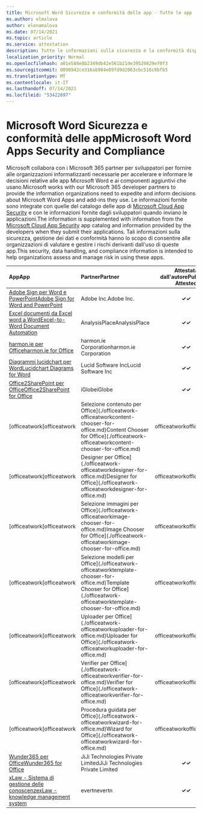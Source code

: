 ```yaml
---
title: Microsoft Word Sicurezza e conformità delle app - Tutte le app
ms.author: elmalova
author: elenamalova
ms.date: 07/14/2021
ms.topic: article
ms.service: attestation
description: Tutte le informazioni sulla sicurezza e la conformità disponibili per tutte Microsoft Word app.
localization_priority: Normal
ms.openlocfilehash: a01e588e8b2349db42e561b21de39529829ef0f3
ms.sourcegitcommit: 0098942ce316ab984e09fd9d2063cbc516c8bfb5
ms.translationtype: MT
ms.contentlocale: it-IT
ms.lasthandoff: 07/14/2021
ms.locfileid: "53422697"
---
```

# <a name="microsoft-word-apps-security-and-compliance"></a><span data-ttu-id="c88b2-103">Microsoft Word Sicurezza e conformità delle app</span><span class="sxs-lookup"><span data-stu-id="c88b2-103">Microsoft Word Apps Security and Compliance</span></span>

<span data-ttu-id="c88b2-104">Microsoft collabora con i Microsoft 365 partner per sviluppatori per fornire alle organizzazioni informatizzanti necessarie per accelerare e informare le decisioni relative alle app Microsoft Word e ai componenti aggiuntivi che usano.</span><span class="sxs-lookup"><span data-stu-id="c88b2-104">Microsoft works with our Microsoft 365 developer partners to provide the information organizations need to expedite and inform decisions about Microsoft Word Apps and add-ins they use.</span></span> <span data-ttu-id="c88b2-105">Le informazioni fornite sono integrate con quelle del catalogo delle app di [Microsoft Cloud App Security](https://www.microsoft.com/en-us/enterprise-mobility-security/cloud-app-security) e con le informazioni fornite dagli sviluppatori quando inviano le applicazioni.</span><span class="sxs-lookup"><span data-stu-id="c88b2-105">The information is supplemented with information from the [Microsoft Cloud App Security](https://www.microsoft.com/en-us/enterprise-mobility-security/cloud-app-security) app catalog and information provided by the developers when they submit their applications.</span></span> <span data-ttu-id="c88b2-106">Tali informazioni sulla sicurezza, gestione dei dati e conformità hanno lo scopo di consentire alle organizzazioni di valutare e gestire i rischi derivanti dall'uso di queste app.</span><span class="sxs-lookup"><span data-stu-id="c88b2-106">This security, data handling, and compliance information is intended to help organizations assess and manage risk in using these apps.</span></span>

| <span data-ttu-id="c88b2-107">**App**</span><span class="sxs-lookup"><span data-stu-id="c88b2-107">**App**</span></span> | <span data-ttu-id="c88b2-108">**Partner**</span><span class="sxs-lookup"><span data-stu-id="c88b2-108">**Partner**</span></span> | <span data-ttu-id="c88b2-109">**Attestata dall'autore**</span><span class="sxs-lookup"><span data-stu-id="c88b2-109">**Publisher Attested**</span></span> | <span data-ttu-id="c88b2-110">**Certificata**</span><span class="sxs-lookup"><span data-stu-id="c88b2-110">**Certified**</span></span> |
|:--------|:------------|:----------------------:|:-------------:|
| [<span data-ttu-id="c88b2-111">Adobe Sign per Word e PowerPoint</span><span class="sxs-lookup"><span data-stu-id="c88b2-111">Adobe Sign for Word and PowerPoint</span></span>](./adobe-inc-sign-for-word-and-powerpoint.md) | <span data-ttu-id="c88b2-112">Adobe Inc.</span><span class="sxs-lookup"><span data-stu-id="c88b2-112">Adobe Inc.</span></span> | <span data-ttu-id="c88b2-113">**✓**</span><span class="sxs-lookup"><span data-stu-id="c88b2-113">**✓**</span></span> | <img alt="Certified application badge" src="../media/certified-badge.png" height="25" width="25" /> |
| [<span data-ttu-id="c88b2-114">Excel documenti da Excel word a Word</span><span class="sxs-lookup"><span data-stu-id="c88b2-114">Excel-to-Word Document Automation</span></span>](./analysisplace-excel-to-word-document-automation.md) | <span data-ttu-id="c88b2-115">AnalysisPlace</span><span class="sxs-lookup"><span data-stu-id="c88b2-115">AnalysisPlace</span></span> | <span data-ttu-id="c88b2-116">**✓**</span><span class="sxs-lookup"><span data-stu-id="c88b2-116">**✓**</span></span> |  |
| [<span data-ttu-id="c88b2-117">harmon.ie per Office</span><span class="sxs-lookup"><span data-stu-id="c88b2-117">harmon.ie for Office</span></span>](./harmonie-corporation-for-office.md) | <span data-ttu-id="c88b2-118">harmon.ie Corporation</span><span class="sxs-lookup"><span data-stu-id="c88b2-118">harmon.ie Corporation</span></span> | <span data-ttu-id="c88b2-119">**✓**</span><span class="sxs-lookup"><span data-stu-id="c88b2-119">**✓**</span></span> |  |
| [<span data-ttu-id="c88b2-120">Diagrammi lucidchart per Word</span><span class="sxs-lookup"><span data-stu-id="c88b2-120">Lucidchart Diagrams for Word</span></span>](./lucid-software-inc-lucidchart-diagrams-for-word.md) | <span data-ttu-id="c88b2-121">Lucid Software Inc</span><span class="sxs-lookup"><span data-stu-id="c88b2-121">Lucid Software Inc</span></span> | <span data-ttu-id="c88b2-122">**✓**</span><span class="sxs-lookup"><span data-stu-id="c88b2-122">**✓**</span></span> |  |
| [<span data-ttu-id="c88b2-123">Office2SharePoint per Office</span><span class="sxs-lookup"><span data-stu-id="c88b2-123">Office2SharePoint for Office</span></span>](./iglobe-office2sharepoint-for-office.md) | <span data-ttu-id="c88b2-124">iGlobe</span><span class="sxs-lookup"><span data-stu-id="c88b2-124">iGlobe</span></span> | <span data-ttu-id="c88b2-125">**✓**</span><span class="sxs-lookup"><span data-stu-id="c88b2-125">**✓**</span></span> | <img alt="Certified application badge" src="../media/certified-badge.png" height="25" width="25" /> |
| <span data-ttu-id="c88b2-126">[officeatwork</span><span class="sxs-lookup"><span data-stu-id="c88b2-126">[officeatwork</span></span> | <span data-ttu-id="c88b2-127">Selezione contenuto per Office](./officeatwork-officeatworkcontent-chooser-for-office.md)</span><span class="sxs-lookup"><span data-stu-id="c88b2-127">Content Chooser for Office](./officeatwork-officeatworkcontent-chooser-for-office.md)</span></span> | <span data-ttu-id="c88b2-128">officeatwork</span><span class="sxs-lookup"><span data-stu-id="c88b2-128">officeatwork</span></span> | <span data-ttu-id="c88b2-129">**✓**</span><span class="sxs-lookup"><span data-stu-id="c88b2-129">**✓**</span></span> | <img alt="Certified application badge" src="../media/certified-badge.png" height="25" width="25" /> |
| <span data-ttu-id="c88b2-130">[officeatwork</span><span class="sxs-lookup"><span data-stu-id="c88b2-130">[officeatwork</span></span> | <span data-ttu-id="c88b2-131">Designer per Office](./officeatwork-officeatworkdesigner-for-office.md)</span><span class="sxs-lookup"><span data-stu-id="c88b2-131">Designer for Office](./officeatwork-officeatworkdesigner-for-office.md)</span></span> | <span data-ttu-id="c88b2-132">officeatwork</span><span class="sxs-lookup"><span data-stu-id="c88b2-132">officeatwork</span></span> | <span data-ttu-id="c88b2-133">**✓**</span><span class="sxs-lookup"><span data-stu-id="c88b2-133">**✓**</span></span> | <img alt="Certified application badge" src="../media/certified-badge.png" height="25" width="25" /> |
| <span data-ttu-id="c88b2-134">[officeatwork</span><span class="sxs-lookup"><span data-stu-id="c88b2-134">[officeatwork</span></span> | <span data-ttu-id="c88b2-135">Selezione immagini per Office](./officeatwork-officeatworkimage-chooser-for-office.md)</span><span class="sxs-lookup"><span data-stu-id="c88b2-135">Image Chooser for Office](./officeatwork-officeatworkimage-chooser-for-office.md)</span></span> | <span data-ttu-id="c88b2-136">officeatwork</span><span class="sxs-lookup"><span data-stu-id="c88b2-136">officeatwork</span></span> | <span data-ttu-id="c88b2-137">**✓**</span><span class="sxs-lookup"><span data-stu-id="c88b2-137">**✓**</span></span> |  |
| <span data-ttu-id="c88b2-138">[officeatwork</span><span class="sxs-lookup"><span data-stu-id="c88b2-138">[officeatwork</span></span> | <span data-ttu-id="c88b2-139">Selezione modelli per Office](./officeatwork-officeatworktemplate-chooser-for-office.md)</span><span class="sxs-lookup"><span data-stu-id="c88b2-139">Template Chooser for Office](./officeatwork-officeatworktemplate-chooser-for-office.md)</span></span> | <span data-ttu-id="c88b2-140">officeatwork</span><span class="sxs-lookup"><span data-stu-id="c88b2-140">officeatwork</span></span> | <span data-ttu-id="c88b2-141">**✓**</span><span class="sxs-lookup"><span data-stu-id="c88b2-141">**✓**</span></span> | <img alt="Certified application badge" src="../media/certified-badge.png" height="25" width="25" /> |
| <span data-ttu-id="c88b2-142">[officeatwork</span><span class="sxs-lookup"><span data-stu-id="c88b2-142">[officeatwork</span></span> | <span data-ttu-id="c88b2-143">Uploader per Office](./officeatwork-officeatworkuploader-for-office.md)</span><span class="sxs-lookup"><span data-stu-id="c88b2-143">Uploader for Office](./officeatwork-officeatworkuploader-for-office.md)</span></span> | <span data-ttu-id="c88b2-144">officeatwork</span><span class="sxs-lookup"><span data-stu-id="c88b2-144">officeatwork</span></span> | <span data-ttu-id="c88b2-145">**✓**</span><span class="sxs-lookup"><span data-stu-id="c88b2-145">**✓**</span></span> | <img alt="Certified application badge" src="../media/certified-badge.png" height="25" width="25" /> |
| <span data-ttu-id="c88b2-146">[officeatwork</span><span class="sxs-lookup"><span data-stu-id="c88b2-146">[officeatwork</span></span> | <span data-ttu-id="c88b2-147">Verifier per Office](./officeatwork-officeatworkverifier-for-office.md)</span><span class="sxs-lookup"><span data-stu-id="c88b2-147">Verifier for Office](./officeatwork-officeatworkverifier-for-office.md)</span></span> | <span data-ttu-id="c88b2-148">officeatwork</span><span class="sxs-lookup"><span data-stu-id="c88b2-148">officeatwork</span></span> | <span data-ttu-id="c88b2-149">**✓**</span><span class="sxs-lookup"><span data-stu-id="c88b2-149">**✓**</span></span> | <img alt="Certified application badge" src="../media/certified-badge.png" height="25" width="25" /> |
| <span data-ttu-id="c88b2-150">[officeatwork</span><span class="sxs-lookup"><span data-stu-id="c88b2-150">[officeatwork</span></span> | <span data-ttu-id="c88b2-151">Procedura guidata per Office](./officeatwork-officeatworkwizard-for-office.md)</span><span class="sxs-lookup"><span data-stu-id="c88b2-151">Wizard for Office](./officeatwork-officeatworkwizard-for-office.md)</span></span> | <span data-ttu-id="c88b2-152">officeatwork</span><span class="sxs-lookup"><span data-stu-id="c88b2-152">officeatwork</span></span> | <span data-ttu-id="c88b2-153">**✓**</span><span class="sxs-lookup"><span data-stu-id="c88b2-153">**✓**</span></span> | <img alt="Certified application badge" src="../media/certified-badge.png" height="25" width="25" /> |
| [<span data-ttu-id="c88b2-154">Wunder365 per Office</span><span class="sxs-lookup"><span data-stu-id="c88b2-154">Wunder365 for Office</span></span>](./jiji-technologies-private-limited-wunder365-for-office.md) | <span data-ttu-id="c88b2-155">JiJi Technologies Private Limited</span><span class="sxs-lookup"><span data-stu-id="c88b2-155">JiJi Technologies Private Limited</span></span> | <span data-ttu-id="c88b2-156">**✓**</span><span class="sxs-lookup"><span data-stu-id="c88b2-156">**✓**</span></span> |  |
| [<span data-ttu-id="c88b2-157">xLaw - Sistema di gestione delle conoscenze</span><span class="sxs-lookup"><span data-stu-id="c88b2-157">xLaw - knowledge management system</span></span>](./evertn-xlaw-knowledge-management-system.md) | <span data-ttu-id="c88b2-158">evertn</span><span class="sxs-lookup"><span data-stu-id="c88b2-158">evertn</span></span> | <span data-ttu-id="c88b2-159">**✓**</span><span class="sxs-lookup"><span data-stu-id="c88b2-159">**✓**</span></span> |  |
